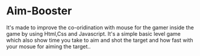 # Aim-Booster
It's made to improve the co-oridination with mouse for the gamer inside the game by using Html,Css and Javascript.
It's a simple basic level game which also show time you take to aim and shot the target and how fast with your mosue for aiming the target..
